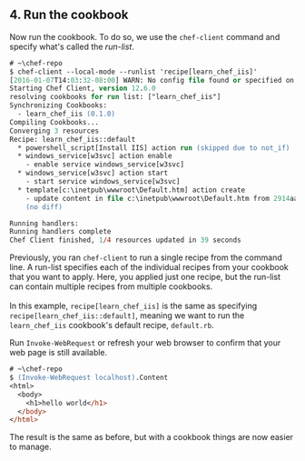 ## 4. Run the cookbook

Now run the cookbook. To do so, we use the `chef-client` command and specify what's called the _run-list_.

```ps
# ~\chef-repo
$ chef-client --local-mode --runlist 'recipe[learn_chef_iis]'
[2016-01-07T14:03:32-08:00] WARN: No config file found or specified on command line, using command line options.
Starting Chef Client, version 12.6.0
resolving cookbooks for run list: ["learn_chef_iis"]
Synchronizing Cookbooks:
  - learn_chef_iis (0.1.0)
Compiling Cookbooks...
Converging 3 resources
Recipe: learn_chef_iis::default
  * powershell_script[Install IIS] action run (skipped due to not_if)
  * windows_service[w3svc] action enable
    - enable service windows_service[w3svc]
  * windows_service[w3svc] action start
    - start service windows_service[w3svc]
  * template[c:\inetpub\wwwroot\Default.htm] action create
    - update content in file c:\inetpub\wwwroot\Default.htm from 2914aa to 100c2f
    (no diff)

Running handlers:
Running handlers complete
Chef Client finished, 1/4 resources updated in 39 seconds
```

Previously, you ran `chef-client` to run a single recipe from the command line. A run-list specifies each of the individual recipes from your cookbook that you want to apply. Here, you applied just one recipe, but the run-list can contain multiple recipes from multiple cookbooks.<br><br>In this example, `recipe[learn_chef_iis]` is the same as specifying `recipe[learn_chef_iis::default]`, meaning we want to run the `learn_chef_iis` cookbook's default recipe, <code class="file-path">default.rb</code>.

Run `Invoke-WebRequest` or refresh your web browser to confirm that your web page is still available.

```ps
# ~\chef-repo
$ (Invoke-WebRequest localhost).Content
<html>
  <body>
    <h1>hello world</h1>
  </body>
</html>
```

The result is the same as before, but with a cookbook things are now easier to manage.
